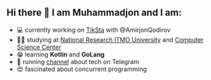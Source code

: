 ## Hi there 👋 I am Muhammadjon and I am:

- :computer: currently working on [TikSta](https://play.google.com/store/apps/details?id=com.tiksta.test4) with @AmirjonQodirov
- :man_student: studying at [National Research ITMO University](https://en.itmo.ru/en/) and [Computer Science Center](https://compscicenter.ru/)
- :grin: learning **Kotlin** and **GoLang**
- :page_with_curl: running [channel](https://t.me/foogler) about tech on Telegram
- :heart_eyes: fascinated about concurrent programming

<!--
**MrHakimov/MrHakimov** is a ✨ _special_ ✨ repository because its `README.md` (this file) appears on your GitHub profile.

Here are some ideas to get you started:

- 🔭 I’m currently working on ...
- 🌱 I’m currently learning ...
- 👯 I’m looking to collaborate on ...
- 🤔 I’m looking for help with ...
- 💬 Ask me about ...
- 📫 How to reach me: ...
- 😄 Pronouns: ...
- ⚡ Fun fact: ...
-->
